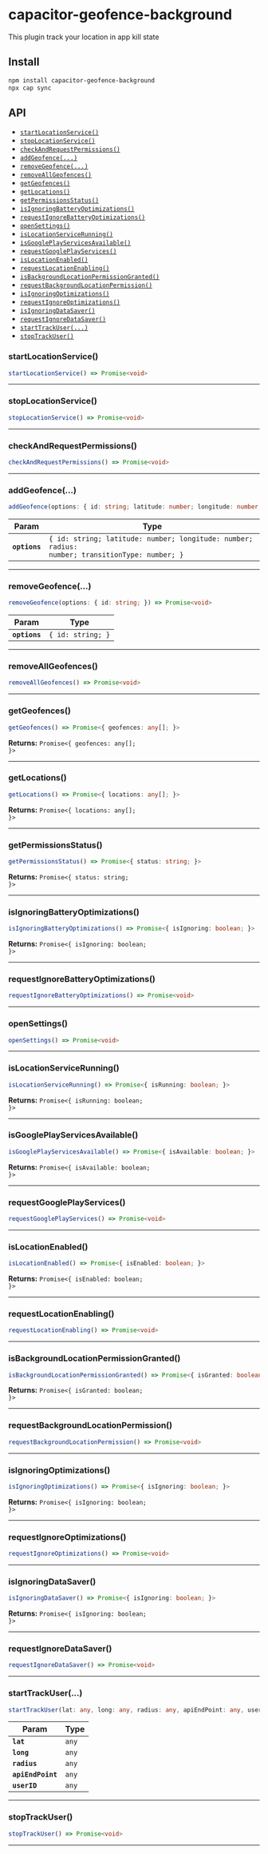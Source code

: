 # capacitor-geofence-background

This plugin track your location in app kill state

## Install

```bash
npm install capacitor-geofence-background
npx cap sync
```

## API

<docgen-index>

* [`startLocationService()`](#startlocationservice)
* [`stopLocationService()`](#stoplocationservice)
* [`checkAndRequestPermissions()`](#checkandrequestpermissions)
* [`addGeofence(...)`](#addgeofence)
* [`removeGeofence(...)`](#removegeofence)
* [`removeAllGeofences()`](#removeallgeofences)
* [`getGeofences()`](#getgeofences)
* [`getLocations()`](#getlocations)
* [`getPermissionsStatus()`](#getpermissionsstatus)
* [`isIgnoringBatteryOptimizations()`](#isignoringbatteryoptimizations)
* [`requestIgnoreBatteryOptimizations()`](#requestignorebatteryoptimizations)
* [`openSettings()`](#opensettings)
* [`isLocationServiceRunning()`](#islocationservicerunning)
* [`isGooglePlayServicesAvailable()`](#isgoogleplayservicesavailable)
* [`requestGooglePlayServices()`](#requestgoogleplayservices)
* [`isLocationEnabled()`](#islocationenabled)
* [`requestLocationEnabling()`](#requestlocationenabling)
* [`isBackgroundLocationPermissionGranted()`](#isbackgroundlocationpermissiongranted)
* [`requestBackgroundLocationPermission()`](#requestbackgroundlocationpermission)
* [`isIgnoringOptimizations()`](#isignoringoptimizations)
* [`requestIgnoreOptimizations()`](#requestignoreoptimizations)
* [`isIgnoringDataSaver()`](#isignoringdatasaver)
* [`requestIgnoreDataSaver()`](#requestignoredatasaver)
* [`startTrackUser(...)`](#starttrackuser)
* [`stopTrackUser()`](#stoptrackuser)

</docgen-index>

<docgen-api>
<!--Update the source file JSDoc comments and rerun docgen to update the docs below-->

### startLocationService()

```typescript
startLocationService() => Promise<void>
```

--------------------


### stopLocationService()

```typescript
stopLocationService() => Promise<void>
```

--------------------


### checkAndRequestPermissions()

```typescript
checkAndRequestPermissions() => Promise<void>
```

--------------------


### addGeofence(...)

```typescript
addGeofence(options: { id: string; latitude: number; longitude: number; radius: number; transitionType: number; }) => Promise<void>
```

| Param         | Type                                                                                                      |
| ------------- | --------------------------------------------------------------------------------------------------------- |
| **`options`** | <code>{ id: string; latitude: number; longitude: number; radius: number; transitionType: number; }</code> |

--------------------


### removeGeofence(...)

```typescript
removeGeofence(options: { id: string; }) => Promise<void>
```

| Param         | Type                         |
| ------------- | ---------------------------- |
| **`options`** | <code>{ id: string; }</code> |

--------------------


### removeAllGeofences()

```typescript
removeAllGeofences() => Promise<void>
```

--------------------


### getGeofences()

```typescript
getGeofences() => Promise<{ geofences: any[]; }>
```

**Returns:** <code>Promise&lt;{ geofences: any[]; }&gt;</code>

--------------------


### getLocations()

```typescript
getLocations() => Promise<{ locations: any[]; }>
```

**Returns:** <code>Promise&lt;{ locations: any[]; }&gt;</code>

--------------------


### getPermissionsStatus()

```typescript
getPermissionsStatus() => Promise<{ status: string; }>
```

**Returns:** <code>Promise&lt;{ status: string; }&gt;</code>

--------------------


### isIgnoringBatteryOptimizations()

```typescript
isIgnoringBatteryOptimizations() => Promise<{ isIgnoring: boolean; }>
```

**Returns:** <code>Promise&lt;{ isIgnoring: boolean; }&gt;</code>

--------------------


### requestIgnoreBatteryOptimizations()

```typescript
requestIgnoreBatteryOptimizations() => Promise<void>
```

--------------------


### openSettings()

```typescript
openSettings() => Promise<void>
```

--------------------


### isLocationServiceRunning()

```typescript
isLocationServiceRunning() => Promise<{ isRunning: boolean; }>
```

**Returns:** <code>Promise&lt;{ isRunning: boolean; }&gt;</code>

--------------------


### isGooglePlayServicesAvailable()

```typescript
isGooglePlayServicesAvailable() => Promise<{ isAvailable: boolean; }>
```

**Returns:** <code>Promise&lt;{ isAvailable: boolean; }&gt;</code>

--------------------


### requestGooglePlayServices()

```typescript
requestGooglePlayServices() => Promise<void>
```

--------------------


### isLocationEnabled()

```typescript
isLocationEnabled() => Promise<{ isEnabled: boolean; }>
```

**Returns:** <code>Promise&lt;{ isEnabled: boolean; }&gt;</code>

--------------------


### requestLocationEnabling()

```typescript
requestLocationEnabling() => Promise<void>
```

--------------------


### isBackgroundLocationPermissionGranted()

```typescript
isBackgroundLocationPermissionGranted() => Promise<{ isGranted: boolean; }>
```

**Returns:** <code>Promise&lt;{ isGranted: boolean; }&gt;</code>

--------------------


### requestBackgroundLocationPermission()

```typescript
requestBackgroundLocationPermission() => Promise<void>
```

--------------------


### isIgnoringOptimizations()

```typescript
isIgnoringOptimizations() => Promise<{ isIgnoring: boolean; }>
```

**Returns:** <code>Promise&lt;{ isIgnoring: boolean; }&gt;</code>

--------------------


### requestIgnoreOptimizations()

```typescript
requestIgnoreOptimizations() => Promise<void>
```

--------------------


### isIgnoringDataSaver()

```typescript
isIgnoringDataSaver() => Promise<{ isIgnoring: boolean; }>
```

**Returns:** <code>Promise&lt;{ isIgnoring: boolean; }&gt;</code>

--------------------


### requestIgnoreDataSaver()

```typescript
requestIgnoreDataSaver() => Promise<void>
```

--------------------


### startTrackUser(...)

```typescript
startTrackUser(lat: any, long: any, radius: any, apiEndPoint: any, userID: any) => Promise<void>
```

| Param             | Type             |
| ----------------- | ---------------- |
| **`lat`**         | <code>any</code> |
| **`long`**        | <code>any</code> |
| **`radius`**      | <code>any</code> |
| **`apiEndPoint`** | <code>any</code> |
| **`userID`**      | <code>any</code> |

--------------------


### stopTrackUser()

```typescript
stopTrackUser() => Promise<void>
```

--------------------

</docgen-api>
